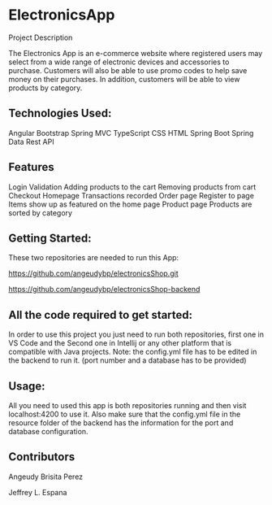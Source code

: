 # ElectronicsApp

Project Description

The Electronics App is an e-commerce website where registered users may select from a wide range of electronic devices and accessories to purchase. 
Customers will also be able to use promo codes to help save money on their purchases. In addition, customers will be able to view products by category.

## Technologies Used:

Angular
Bootstrap 
Spring MVC
TypeScript
CSS
HTML
Spring Boot
Spring Data
Rest API

## Features

Login Validation
Adding products to the cart
Removing products from cart
Checkout
Homepage
Transactions recorded
Order page
Register to page
Items show up as featured on the home page
Product page
Products are sorted by category




## Getting Started:

These two repositories are needed to run this App:

https://github.com/angeudybp/electronicsShop.git


https://github.com/angeudybp/electronicsShop-backend





## All the code required to get started:

In order to use this project you just need to run both repositories, first one in VS Code and the Second one in Intellij or any other platform that is compatible with Java projects. Note: the config.yml file has to be edited in the backend to run it. (port number and a database has to be provided) 


## Usage:

All you need to used this app is both repositories running and then visit localhost:4200 to use it. Also make sure that the config.yml file in the resource folder of the backend has the information for the port and database configuration.

## Contributors
Angeudy Brisita Perez

Jeffrey L. Espana

